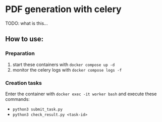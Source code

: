 # PDF generation with celery

TODO: what is this...

## How to use:

### Preparation

1. start these containers with `docker compose up -d`
2. monitor the celery logs with `docker compose logs -f`

### Creation tasks

Enter the container with `docker exec -it worker bash` and execute these commands:

- `python3 submit_task.py`
- `python3 check_result.py <task-id>`
